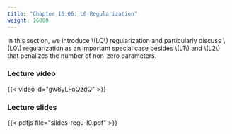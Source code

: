```yaml
---
title: "Chapter 16.06: L0 Regularization"
weight: 16060
---
```

In this section, we introduce \\(LQ\\) regularization and particularly discuss \\(L0\\) regularization as an important special case besides \\(L1\\) and \\(L2\\) that penalizes the number of non-zero parameters. 

<!--more-->

### Lecture video

{{< video id="gw6yLFoQzdQ" >}}

### Lecture slides

{{< pdfjs file="slides-regu-l0.pdf" >}}
